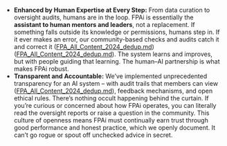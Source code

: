 - **Enhanced by Human Expertise at Every Step:** From data curation to oversight audits, humans are in the loop. FPAi is essentially the **assistant to human mentors and leaders**, not a replacement. If something falls outside its knowledge or permissions, humans step in. If it ever makes an error, our community-based checks and audits catch it and correct it ([FPA_All_Content_2024_dedup.md](file://xn--file-8chavoigzfxzbru5bsau7m%23:~:text=%20feedback%20&%20continuous%20learning-zp272f/)) ([FPA_All_Content_2024_dedup.md](file://xn--file-8chavoigzfxzbru5bsau7m%23:~:text=%20transparency%20&%20accountability-2b630f/)). The system learns and improves, but with people guiding that learning. The human–AI partnership is what makes FPAi robust.  
- **Transparent and Accountable:** We’ve implemented unprecedented transparency for an AI system – with audit trails that members can view ([FPA_All_Content_2024_dedup.md](file://xn--file-8chavoigzfxzbru5bsau7m%23:~:text=%20transparency%20&%20accountability-2b630f/)), feedback mechanisms, and open ethical rules. There’s nothing occult happening behind the curtain. If you’re curious or concerned about how FPAi operates, you can literally read the oversight reports or raise a question in the community. This culture of openness means FPAi must continually earn trust through good performance and honest practice, which we openly document. It can’t go rogue or spout off unchecked advice in secret.